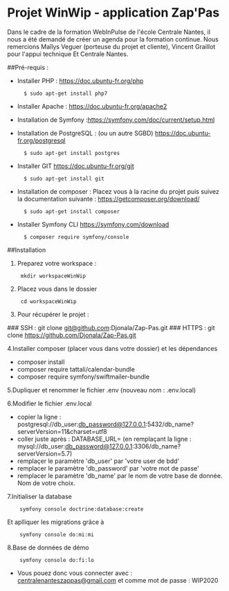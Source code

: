 # Projet WinWip - application Zap'Pas  

Dans le cadre de la formation WebInPulse de l'école Centrale Nantes, il nous a été demandé de 
créer un agenda pour la formation continue.
Nous remercions Maîlys Veguer (porteuse du projet et cliente), Vincent Graillot pour l'appui technique
Et Centrale Nantes.
 

##Pré-requis : 
- Installer PHP :  https://doc.ubuntu-fr.org/php

        $ sudo apt-get install php7

- Installer Apache : https://doc.ubuntu-fr.org/apache2
- Installation de Symfony :https://symfony.com/doc/current/setup.html
- Installation de PostgreSQL : (ou un autre SGBD)
https://doc.ubuntu-fr.org/postgresql

        $ sudo apt-get install postgres

- Installer GIT
https://doc.ubuntu-fr.org/git

        $ sudo apt-get install git

- Installation de composer : 
Placez vous à la racine du projet puis suivez la documentation suivante : 
https://getcomposer.org/download/

        $ sudo apt-get install composer

- Installer Symfony CLI 
https://symfony.com/download

        $ composer require symfony/console

##Installation 

1. Preparez votre workspace :  

        mkdir workspaceWinWip

2. Placez vous dans le dossier

        cd workspaceWinWip

3. Pour récupérer le projet :  


### SSH : 
        git clone git@github.com:Djonala/Zap-Pas.git
### HTTPS : 
        git clone https://github.com/Djonala/Zap-Pas.git
        
4.Installer composer (placer vous dans votre dossier) et les dépendances
  - composer install
  - composer require tattali/calendar-bundle
  - composer require symfony/swiftmailer-bundle 

5.Dupliquer et renommer le fichier .env (nouveau nom : .env.local)
  
    
6.Modifier le fichier .env.local 
- copier la ligne : postgresql://db_user:db_password@127.0.0.1:5432/db_name?serverVersion=11&charset=utf8
- coller juste après : DATABASE_URL= (en remplaçant la ligne : mysql://db_user:db_password@127.0.0.1:3306/db_name?serverVersion=5.7)
- remplaçer le paramètre 'db_user' par 'votre user de bdd'
- remplacer le paramètre 'db_password' par 'votre mot de passe' 
- remplacer le paramètre 'db_name' par le nom de votre base de donnée. Nom de votre choix. 

7.Initialiser la database

        symfony console doctrine:database:create
Et aplliquer les migrations grâce à 
            
        symfony console do:mi:mi
        
8.Base de données de démo
    
        symfony console do:fi:lo
- Vous pouez donc vous connecter avec :
centralenanteszappas@gmail.com et comme mot de passe : WIP2020

